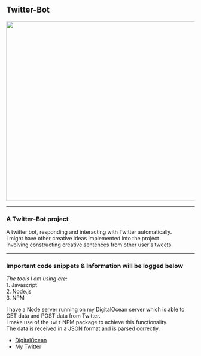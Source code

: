 ## Twitter-Bot

<img src="./resource/assets/images/twitter_bird_robot.png" width="640" height="480">

---
### A Twitter-Bot project
A twitter bot, responding and interacting with Twitter automatically.  
I might have other creative ideas implemented into the project  
involving constructing creative sentences from other user's tweets.  

---
### Important code snippets & Information will be logged below
*The tools I am using are:*  
	1. Javascript  
	2. Node.js  
	3. NPM  

I have a Node server running on my DigitalOcean server which is able to GET data and POST data from Twitter.  
I make use of the `Twit` NPM package to achieve this functionality.  
The data is received in a JSON format and is parsed correctly.   

+ [DigitalOcean](https://www.digitalocean.com/)
+ [My Twitter](https://twitter.com/shane_creedon)
